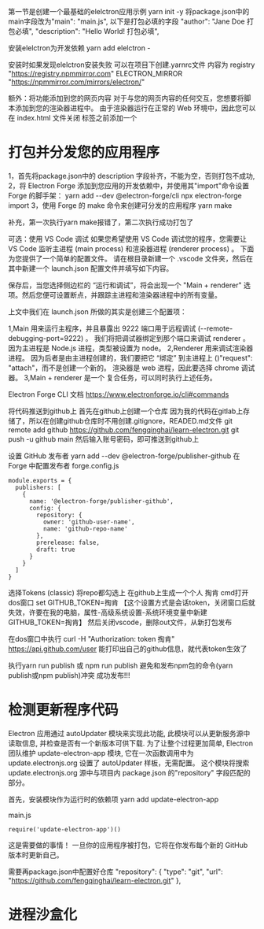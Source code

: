 第一节是创建一个最基础的elelctron应用示例
yarn init -y 
将package.json中的main字段改为"main": "main.js",
以下是打包必填的字段
"author": "Jane Doe 打包必填",
"description": "Hello World! 打包必填",

安装elelctron为开发依赖
yarn add elelctron -

安装时如果发现elelctron安装失败
可以在项目下创建.yarnrc文件
内容为
registry "https://registry.npmmirror.com"
ELECTRON_MIRROR "https://npmmirror.com/mirrors/electron/"


额外：将功能添加到您的网页内容
对于与您的网页内容的任何交互，您想要将脚本添加到您的渲染器进程中。 由于渲染器运行在正常的 Web 环境中，因此您可以在 index.html 文件关闭 </body> 标签之前添加一个 <script> 标签，来包括您想要的任意脚本：
<script src="./renderer.js"></script>


# 打包并分发您的应用程序
1，首先将package.json中的 description 字段补齐，不能为空，否则打包不成功,
2，将 Electron Forge 添加到您应用的开发依赖中，并使用其"import"命令设置 Forge 的脚手架：
yarn add --dev @electron-forge/cli
npx electron-forge import
3，使用 Forge 的 make 命令来创建可分发的应用程序
yarn make

补充，第一次执行yarn make报错了，第二次执行成功打包了

可选：使用 VS Code 调试
如果您希望使用 VS Code 调试您的程序，您需要让 VS Code 监听主进程 (main process) 和渲染器进程 (renderer process) 。 下面为您提供了一个简单的配置文件。 请在根目录新建一个 .vscode 文件夹，然后在其中新建一个 launch.json 配置文件并填写如下内容。

保存后，当您选择侧边栏的 “运行和调试”，将会出现一个 "Main + renderer" 选项。然后您便可设置断点，并跟踪主进程和渲染器进程中的所有变量。

上文中我们在 launch.json 所做的其实是创建三个配置项：

1,Main 用来运行主程序，并且暴露出 9222 端口用于远程调试 (--remote-debugging-port=9222) 。 我们将把调试器绑定到那个端口来调试 renderer 。 因为主进程是 Node.js 进程，类型被设置为 node。
2,Renderer 用来调试渲染器进程。 因为后者是由主进程创建的，我们要把它 “绑定” 到主进程上 ()"request": "attach"，而不是创建一个新的。 渲染器是 web 进程，因此要选择 chrome 调试器。
3,Main + renderer 是一个 复合任务，可以同时执行上述任务。


Electron Forge CLI 文档 https://www.electronforge.io/cli#commands

将代码推送到github上
首先在github上创建一个仓库
因为我的代码在gitlab上存储了，所以在创建github仓库时不用创建.gitignore，READED.md文件
git remote add github https://github.com/fengqinghai/learn-electron.git
git push -u github main
然后输入账号密码，即可推送到github上

设置 GitHub 发布者
yarn add --dev @electron-forge/publisher-github
在 Forge 中配置发布者
forge.config.js
```
module.exports = {
  publishers: [
    {
      name: '@electron-forge/publisher-github',
      config: {
        repository: {
          owner: 'github-user-name',
          name: 'github-repo-name'
        },
        prerelease: false,
        draft: true
      }
    }
  ]
}
```
选择Tokens (classic)  将repo都勾选上
在github上生成一个个人 掏肯
cmd打开dos窗口 set GITHUB_TOKEN=掏肯 【这个设置方式是会话token，关闭窗口后就失效，许要在我的电脑，属性-高级系统设置-系统环境变量中新建 GITHUB_TOKEN=掏肯】
然后关闭vscode，删除out文件，从新打包发布

在dos窗口中执行 curl -H "Authorization: token 掏肯" https://api.github.com/user
能打印出自己的github信息，就代表token生效了

执行yarn run publish 或 npm run publish 避免和发布npm包的命令(yarn publish或npm publish)冲突
成功发布!!!

# 检测更新程序代码
 Electron 应用通过 autoUpdater 模块来实现此功能, 此模块可以从更新服务源中读取信息, 并检查是否有一个新版本可供下载.
 为了让整个过程更加简单, Electron 团队维护 update-electron-app 模块, 它在一次函数调用中为 update.electronjs.org 设置了 autoUpdater 样板，无需配置。 这个模块将搜索 update.electronjs.org 源中与项目内 package.json 的"repository" 字段匹配的部分。

首先，安装模块作为运行时的依赖项
yarn add update-electron-app

main.js
```
require('update-electron-app')()
```
这是需要做的事情！ 一旦你的应用程序被打包，它将在你发布每个新的 GitHub 版本时更新自己。

需要再package.json中配置好仓库
"repository": {
  "type": "git",
  "url": "https://github.com/fengqinghai/learn-electron.git"
},

# 进程沙盒化


